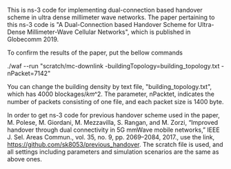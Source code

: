 This is ns-3 code for implementing dual-connection based handover scheme in ultra dense millimeter wave networks. The paper pertaining to this ns-3 code is "A Dual-Connection based Handover Scheme for Ultra-Dense Millimeter-Wave Cellular Networks", which is published in Globecomm 2019.

To confirm the results of the paper, put the bellow commands

./waf --run "scratch/mc-downlink -buildingTopology=building_topology.txt -nPacket=7142"

You can change the building density by text file, "building_topology.txt", which has 4000 blockages/𝑘𝑚^2.
The parameter, nPacktet, indicates the number of packets consisting of one file, and each packet size is 1400 byte. 

In order to get ns-3 code for previous handover scheme used in the paper, M. Polese, M. Giordani, M. Mezzavilla, S. Rangan, and M. Zorzi, “Improved handover through dual connectivity in 5G mmWave mobile networks,” IEEE J. Sel. Areas Commun., vol. 35, no. 9, pp. 2069–2084, 2017., use the link, https://github.com/sk8053/previous_handover.  The scratch file is used, and all settings including parameters and simulation scenarios are the same as above ones. 

